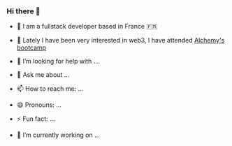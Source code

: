 ### Hi there 👋

- 🌱 I am a fullstack developer based in France 🇫🇷
- 👯 Lately I have been very interested in web3, I have attended [Alchemy's bootcamp](https://university.alchemy.com/overview/ethereum)
- 🤔 I’m looking for help with ...
- 💬 Ask me about ...
- 📫 How to reach me: ...
- 😄 Pronouns: ...
- ⚡ Fun fact: ...





- 🔭 I’m currently working on ...
